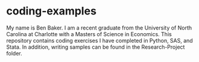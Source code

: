 # coding-examples
My name is Ben Baker. 
I am a recent graduate from the University of North Carolina at Charlotte with a Masters of Science in Economics. 
This repository contains coding exercises I have completed in Python, SAS, and Stata.
In addition, writing samples can be found in the Research-Project folder.
